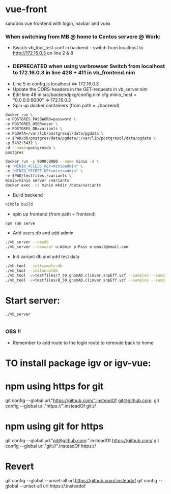 # vue-front
sandbox vue frontend with login, navbar and vuex

### When switching from MB @ home to Centos servere @ Work:
* Switch vb_tool_test.conf in backend - switch from localhost to http://172.16.0.3 on line 2 & 8
* ### DEPRECATED when using varbrowser   Switch from localhost to 172.16.0.3 in line 428 + 411 in vb_frontend.nim
* Line 5 in config.js localhost <=> 172.16.0.3
* Update the CORS-headers in the GET-requests in vb_server.nim
* Edit line 48 in src/backendpkg/config.nim cfg.minio_host   = "0.0.0.0:9000" => 172.16.0.3
* Spin up docker containers (from path = ./backend)
```sh
docker run \
-e POSTGRES_PASSWORD=password \
-e POSTGRES_USER=user \
-e POSTGRES_DB=variants \
-e PGDATA=/var/lib/postgresql/data/pgdata \
-v $PWD/db/postgres/data/pgdata/:/var/lib/postgresql/data/pgdata \
-p 5432:5432 \
-d --name=postgresdb \
postgres

docker run -p 9000:9000 --name minio -d \
-e "MINIO_ACCESS_KEY=minioadmin" \
-e "MINIO_SECRET_KEY=minioadmin" \
-v $PWD/testfiles:/variants \
minio/minio server /variants
docker exec -ti minio mkdir /data/variants
```
* Build backend
```sh
nimble build
```
* spin up frontend (from path = frontend)
```sh
npm run serve
```
* Add users db and add admin
```sh
./vb_server --newdb
./vb_server --newuser u:Admin p:Pass e:email@email.com
```
* Init variant db and add test data
```sh
./vb_tool --initsamplesdb
./vb_tool --initannotdb
./vb_tool -v=testfiles/7_50.gnomAD.clinvar.snpEff.vcf --samples --sample_id=7_50 --snpeff --clinvar --gnomad --bam=./testfiles/bams/7_50_recal_subset.bam --vcf=./testfiles/7_50.gnomAD.clinvar.snpEff.phenotype.vcf
./vb_tool -v=testfiles/8_50.gnomAD.clinvar.snpEff.vcf --samples --sample_id=8_50 --snpeff --clinvar --gnomad --bam=./testfiles/bams/8_50_recal_subset.bam --vcf=./testfiles/8_50.gnomAD.clinvar.snpEff.phenotype.vcf
```
# Start server:
```sh
./vb_server
```


```sh
```

### OBS !! 
* Remember to add route to the login route to rereoute back to home


# TO install package igv or igv-vue:
# npm using https for git
git config --global url."https://github.com/".insteadOf git@github.com:
git config --global url."https://".insteadOf git://

# npm using git for https
git config --global url."git@github.com:".insteadOf https://github.com/
git config --global url."git://".insteadOf https://

# Revert 
git config --global --unset-all url.https://github.com/.insteadof
git config --global --unset-all url.https://.insteadof